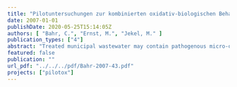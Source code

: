 ```yaml
---
title: "Pilotuntersuchungen zur kombinierten oxidativ-biologischen Behandlung von Klärwerksabläufen für die Entfernung von organischen Spuren- und Wirkstoffen und zur Desinfektion"
date: 2007-01-01
publishDate: 2020-05-25T15:14:05Z
authors: [ "Bahr, C.", "Ernst, M.", "Jekel, M." ]
publication_types: ["4"]
abstract: "Treated municipal wastewater may contain pathogenous micro-organisms and persistent trace organics leading to problems when being discharged into the  surface waters. The investigations of the research project PILOTOX aimed at their elimination from treated municipal wastewater through subsequent oxidation by ozone. For this purpose, the TU Berlin (department of Water Quality Control) in cooperation with the Berliner Wasserbetriebe at the WWTP Berlin-Ruhleben, carried out several tests with a pilot plant by the company WEDECO aiming at the ozonation of the effluent. The results show that ozonation is a suitable procedure to remove and transform respectively, substantial quantities of the pharmaceutical residues detected in the effluent of the Ruhleben WWTP and, at the same time, to achieve a germ reduction complying with the threshold values stipulated in the European directive on bathing water. It was found that many trace organics such as the anti-epilepticum carbamazepin or the hormone estron can be removed at a very low ozone dosage to below their analytic detection limit. The X-ray contrast media however, turned out to be more resistant: even at a high ozone dosage, their concentrations could be reduced only partially. In this context, the tests detected that through the combination of H2O2 and ozone, an elevated elimination rate for the substances iopamidol and iohexol can be achieved. The elimination of the analysed trace organics correlated with the decrease of the water’s UV activity. Thus, it is advisable to use the rapidly and simply traceable parameter SAK254 as process control parameter to determine the necessary ozone dosage. In addition, it could be proven that ozonation increases the biological degradability of water components. Laboratory test looking at recontamination levels however, indicate that the threshold values stipulated in the EU directive on bathing water will not be exceeded if the ozone-treated effluent is mixed with water originating from the River Spree. A study regarding the water’s acute and chronic toxicity, to its gene toxicity and endocrine impacts, revealed that – compared to the untreated effluent - no eco-toxicological risk potential can be detected in the ozone-treated water samples.The specific treatment cost covering the large-scale application of ozone treatment at the WWTP Ruhleben range between 1,0 cent/m3 and 2,2 cent/m3, of which the investment costs account for a percentage of 20-30 %."
featured: false
publication: ""
url_pdf: "../../../pdf/Bahr-2007-43.pdf"
projects: ["pilotox"]
---
```


